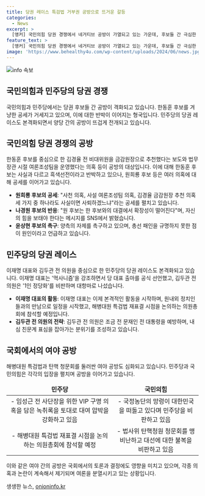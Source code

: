 ```yaml
---
title: 당권 레이스 특검법 거부권 공방으로 뜨거운 갈등
categories:
  - News
excerpt: >
  [앵커] 국민의힘 당권 경쟁에서 네거티브 공방이 가열되고 있는 가운데, 후보들 간 극심한 대결이 예상됩니다. 이재명 대표와 김두관 전 의원 등 민주당 당권 주자들도 본격적인 활동을 시작했습니다. 한편, 해병대원 특검법과 탄핵 청문회를 둘러싼 여야 간의 공방도 예고돼 있습니다. #당권 #해병대원특검법 #탄핵
feature_text: >
  [앵커] 국민의힘 당권 경쟁에서 네거티브 공방이 가열되고 있는 가운데, 후보들 간 극심한 대결이 예상됩니다. 이재명 대표와 김두관 전 의원 등 민주당 당권 주자들도 본격적인 활동을 시작했습니다. 한편, 해병대원 특검법과 탄핵 청문회를 둘러싼 여야 간의 공방도 예고돼 있습니다. #당권 #해병대원특검법 #탄핵
image: 'https://www.behealthy4u.com/wp-content/uploads/2024/06/news.jpg'
---
```


<p><img src="https://www.behealthy4u.com/wp-content/uploads/2024/06/news.jpg" alt="info 속보" /></p>

<h2 data-ke-size="size26">국민의힘과 민주당의 당권 경쟁</h2>

<p data-ke-size="size16">국민의힘과 민주당에서는 당권 후보들 간 공방이 격화되고 있습니다. 한동훈 후보를 겨냥한 공세가 거세지고 있으며, 이에 대한 반박이 이어지는 형국입니다. 민주당의 당권 레이스도 본격화되면서 양당 간의 공방이 뜨겁게 전개되고 있습니다.</p>

<h2 data-ke-size="size26">국민의힘 당권 경쟁의 공방</h2>

<p data-ke-size="size16">한동훈 후보를 중심으로 한 김경율 전 비대위원을 금감원장으로 추천했다는 보도와 법무장관 시절 여론조성팀을 운영했다는 의혹 등이 공방의 대상입니다. 이에 대해 한동훈 후보는 사실과 다르고 흑색선전이라고 반박하고 있으나, 원희룡 후보 등은 여러 의혹에 대해 공세를 이어가고 있습니다.</p>

<ul>
<li><b>원희룡 후보의 공세</b>: "사천 의혹, 사설 여론조성팀 의혹, 김경율 금감원장 추천 의혹 세 가지 중 하나라도 사실이면 사퇴하겠느냐"라는 공세를 펼치고 있습니다.</li>
<li><b>나경원 후보의 반응</b>: "원 후보는 한 후보와의 대결에서 확장성이 떨어진다"며, 자신의 힘을 보태야 한다는 메시지를 SNS에서 밝혔습니다.</li>
<li><b>윤상현 후보의 촉구</b>: 양측의 자제를 촉구하고 있으며, 총선 패인을 규명하지 못한 점이 원인이라고 언급하고 있습니다.</li>
</ul>

<h2 data-ke-size="size26">민주당의 당권 레이스</h2>

<p data-ke-size="size16">이재명 대표와 김두관 전 의원을 중심으로 한 민주당의 당권 레이스도 본격화되고 있습니다. 이재명 대표는 '먹사니즘'을 강조하면서 당 대표 출마를 공식 선언했고, 김두관 전 의원은 '1인 정당화'를 비판하며 대항마로 나섰습니다.</p>

<ul>
<li><b>이재명 대표의 활동</b>: 이재명 대표는 이제 본격적인 활동을 시작하며, 원내외 정치인들과의 만남으로 일정을 시작했고, 해병대원 특검법 재표결 시점을 논의하는 의원총회에 참석할 예정입니다.</li>
<li><b>김두관 전 의원의 전략</b>: 김두관 전 의원은 조금 전 문재인 전 대통령을 예방하며, 내심 친문계 표심을 잡아가는 분위기를 조성하고 있습니다.</li>
</ul>

<h2 data-ke-size="size26">국회에서의 여야 공방</h2>

<p data-ke-size="size16">해병대원 특검법과 탄핵 청문회를 둘러싼 여야 공방도 심화되고 있습니다. 민주당과 국민의힘은 각각의 입장을 펼치며 공방을 이어가고 있습니다.</p>

<table>
<thead>
<tr>
<td style="text-align: center; height: 17px;"><b>민주당</b></td>
<td style="text-align: center; height: 17px;"><b>국민의힘</b></td>
</tr>
</thead>
<tbody>
<tr>
<td style="text-align: center; height: 17px;">- 임성근 전 사단장을 위한 VIP 구명 의혹을 담은 녹취록을 토대로 대여 압박을 강화하고 있음</td>
<td style="text-align: center; height: 17px;">- 국정농단의 망령이 대한민국을 떠돌고 있다며 민주당을 비판하고 있음</td>
</tr>
<tr>
<td style="text-align: center; height: 17px;">- 해병대원 특검법 재표결 시점을 논의하는 의원총회에 참석할 예정</td>
<td style="text-align: center; height: 17px;">- 법사위 탄핵청원 청문회를 맹비난하고 대선에 대한 불복을 비판하고 있음</td>
</tr>
</tbody>
</table>

<p data-ke-size="size16">이와 같은 여야 간의 공방은 국회에서의 토론과 결정에도 영향을 미치고 있으며, 각종 의혹과 논란이 계속해서 제기되며 여론을 분열시키고 있는 상황입니다.</p>
생생한 뉴스, <a href="https://onioninfo.kr" rel="dofollow">onioninfo.kr</a>


